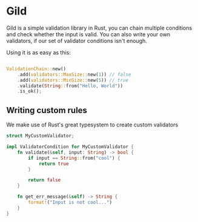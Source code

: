 # Gild

Gild is a simple validation library in Rust, you can chain multiple conditions and
check whether the input is valid. You can also write your own validators, if our
set of validator conditions isn't enough.

Using it is as easy as this:

```rust

ValidationChain::new()
    .add(validators::MaxSize::new(1)) // false
    .add(validators::MinSize::new(5)) // true
    .validate(String::from("Hello, World"))
    .is_ok();

```

## Writing custom rules

We make use of Rust's great typesystem to create custom validators

```rust
struct MyCustomValidator;

impl ValidatorCondition for MyCustomValidator {
    fn validate(&self, input: String) -> bool {
        if input == String::from("cool") {
            return true
        }

        return false
    }

    fn get_err_message(&self) -> String {
        format!("Input is not cool...")
    }
}
```
